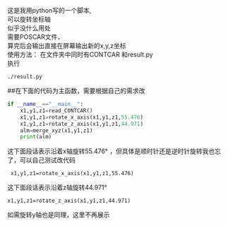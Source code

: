   这是我用python写的一个脚本,  
可以旋转坐标轴  
似乎没什么用处  
需要POSCAR文件，  
算完后会输出直接在屏幕输出新的x,y,z坐标  
使用方法： 在文件夹中同时有CONTCAR 和result.py  
执行
```
./result.py
```
##在下面的代码为主函数，需要根据自己的需求改
```python
if __name__=="__main__":  
    x1,y1,z1=read_CONTCAR()  
    x1,y1,z1=rotate_x_axis(x1,y1,z1,55.476)  
    x1,y1,z1=rotate_z_axis(x1,y1,z1,44.971)	  
    alm=merge_xyz(x1,y1,z1)  
    print(alm)
 ```

这下面段话表示沿着x轴旋转55.476°  ，但具体是顺时针还是逆时针旋转我也忘了，可以自己测试改代码
```
 x1,y1,z1=rotate_x_axis(x1,y1,z1,55.476)
 ```
 这下面段话表示沿着z轴旋转44.971° 
 ```
x1,y1,z1=rotate_z_axis(x1,y1,z1,44.971)	  
 ```
   如需旋转y轴也是同理，这里不再展示
